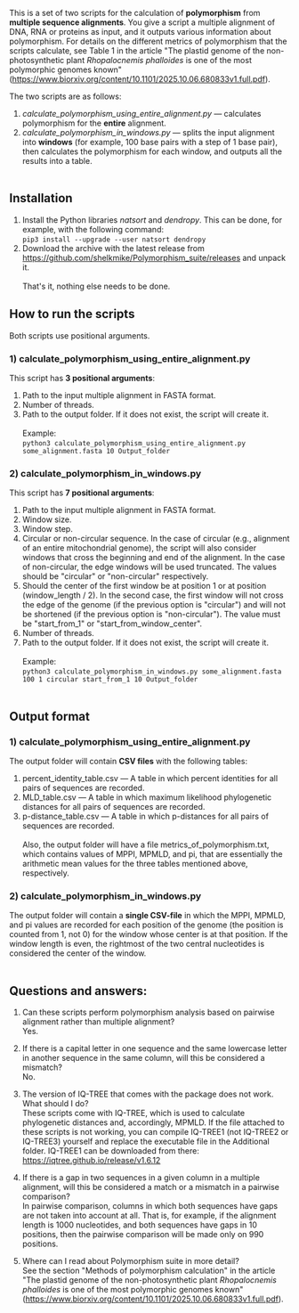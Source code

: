 This is a set of two scripts for the calculation of <b>polymorphism</b> from <b>multiple sequence alignments</b>. You give a script a multiple alignment of DNA, RNA or proteins as input, and it outputs various information about polymorphism. For details on the different metrics of polymorphism that the scripts calculate, see Table 1 in the article "The plastid genome of the non-photosynthetic plant <i>Rhopalocnemis phalloides</i> is one of the most polymorphic genomes known" (https://www.biorxiv.org/content/10.1101/2025.10.06.680833v1.full.pdf).<br>

The two scripts are as follows:<br>
1) <i>calculate_polymorphism_using_entire_alignment.py</i> — calculates polymorphism for the <b>entire</b> alignment.<br>
2) <i>calculate_polymorphism_in_windows.py</i> — splits the input alignment into <b>windows</b> (for example, 100 base pairs with a step of 1 base pair), then calculates the polymorphism for each window, and outputs all the results into a table.<br><br>

## Installation
1) Install the Python libraries <i>natsort</i> and <i>dendropy</i>. This can be done, for example, with the following command:<br>
`pip3 install --upgrade --user natsort dendropy`<br>
2) Download the archive with the latest release from https://github.com/shelkmike/Polymorphism_suite/releases and unpack it.<br><br>
That's it, nothing else needs to be done.<br>

## How to run the scripts
Both scripts use positional arguments.<br>
### 1) calculate_polymorphism_using_entire_alignment.py
This script has <b>3 positional arguments</b>:<br>
1) Path to the input multiple alignment in FASTA format.<br>
2) Number of threads.<br>
3) Path to the output folder. If it does not exist, the script will create it.<br><br>
Example:<br>
`python3 calculate_polymorphism_using_entire_alignment.py some_alignment.fasta 10 Output_folder`<br>

### 2) calculate_polymorphism_in_windows.py
This script has <b>7 positional arguments</b>:<br>
1) Path to the input multiple alignment in FASTA format.<br>
2) Window size.<br>
3) Window step.<br>
4) Circular or non-circular sequence. In the case of circular (e.g., alignment of an entire mitochondrial genome), the script will also consider windows that cross the beginning and end of the alignment. In the case of non-circular, the edge windows will be used truncated. The values should be "circular" or "non-circular" respectively.<br>
5) Should the center of the first window be at position 1 or at position (window_length / 2). In the second case, the first window will not cross the edge of the genome (if the previous option is "circular") and will not be shortened (if the previous option is "non-circular"). The value must be "start_from_1" or "start_from_window_center".<br>
6) Number of threads.<br>
7) Path to the output folder. If it does not exist, the script will create it. <br><br>
Example:<br>
`python3 calculate_polymorphism_in_windows.py some_alignment.fasta 100 1 circular start_from_1 10 Output_folder` <br><br>

## Output format
### 1) calculate_polymorphism_using_entire_alignment.py
The output folder will contain <b>CSV files</b> with the following tables:<br>
1) percent_identity_table.csv — A table in which percent identities for all pairs of sequences are recorded.<br>
2) MLD_table.csv — A table in which maximum likelihood phylogenetic distances for all pairs of sequences are recorded.<br>
3) p-distance_table.csv — A table in which p-distances for all pairs of sequences are recorded.<br><br>
Also, the output folder will have a file metrics_of_polymorphism.txt, which contains values of MPPI, MPMLD, and pi, that are essentially the arithmetic mean values for the three tables mentioned above, respectively.<br>

### 2) calculate_polymorphism_in_windows.py
The output folder will contain a <b>single CSV-file</b> in which the MPPI, MPMLD, and pi values are recorded for each position of the genome (the position is counted from 1, not 0) for the window whose center is at that position. If the window length is even, the rightmost of the two central nucleotides is considered the center of the window.<br><br>
## Questions and answers:
1) Can these scripts perform polymorphism analysis based on pairwise alignment rather than multiple alignment?<br>
Yes.<br>

2) If there is a capital letter in one sequence and the same lowercase letter in another sequence in the same column, will this be considered a mismatch?<br>
No.<br>

3) The version of IQ-TREE that comes with the package does not work. What should I do?<br>
These scripts come with IQ-TREE, which is used to calculate phylogenetic distances and, accordingly, MPMLD. If the file attached to these scripts is not working, you can compile IQ-TREE1 (not IQ-TREE2 or IQ-TREE3) yourself and replace the executable file in the Additional folder. IQ-TREE1 can be downloaded from there: https://iqtree.github.io/release/v1.6.12<br>

4) If there is a gap in two sequences in a given column in a multiple alignment, will this be considered a match or a mismatch in a pairwise comparison?<br>
In pairwise comparison, columns in which both sequences have gaps are not taken into account at all. That is, for example, if the alignment length is 1000 nucleotides, and both sequences have gaps in 10 positions, then the pairwise comparison will be made only on 990 positions.<br>

5) Where can I read about Polymorphism suite in more detail?<br>
See the section "Methods of polymorphism calculation" in the article "The plastid genome of the non-photosynthetic plant <i>Rhopalocnemis phalloides</i> is one of the most polymorphic genomes known" (https://www.biorxiv.org/content/10.1101/2025.10.06.680833v1.full.pdf).
